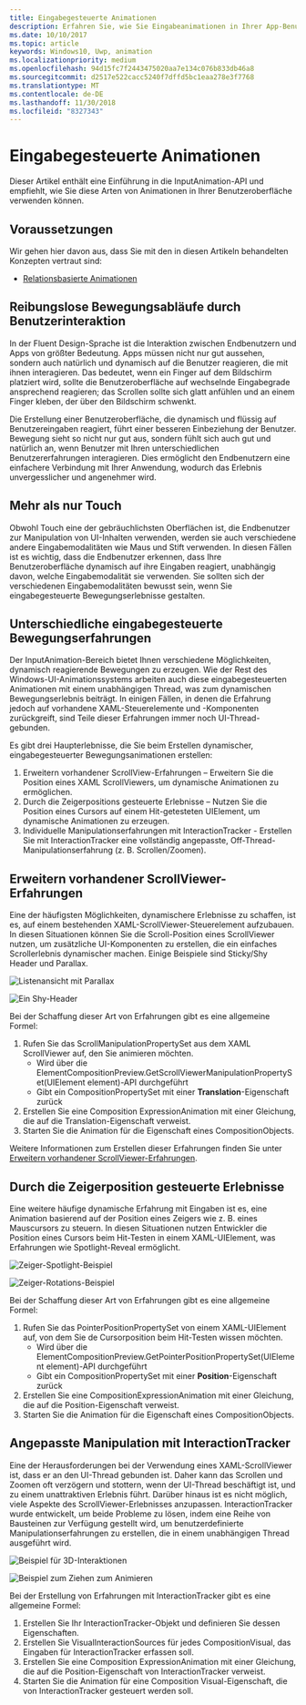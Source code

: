 ```yaml
---
title: Eingabegesteuerte Animationen
description: Erfahren Sie, wie Sie Eingabeanimationen in Ihrer App-Benutzeroberfläche verwenden.
ms.date: 10/10/2017
ms.topic: article
keywords: Windows10, Uwp, animation
ms.localizationpriority: medium
ms.openlocfilehash: 94d15fc7f2443475020aa7e134c076b833db46a8
ms.sourcegitcommit: d2517e522cacc5240f7dffd5bc1eaa278e3f7768
ms.translationtype: MT
ms.contentlocale: de-DE
ms.lasthandoff: 11/30/2018
ms.locfileid: "8327343"
---
```

# <a name="input-driven-animations"></a>Eingabegesteuerte Animationen

Dieser Artikel enthält eine Einführung in die InputAnimation-API und empfiehlt, wie Sie diese Arten von Animationen in Ihrer Benutzeroberfläche verwenden können.

## <a name="prerequisites"></a>Voraussetzungen

Wir gehen hier davon aus, dass Sie mit den in diesen Artikeln behandelten Konzepten vertraut sind:

- [Relationsbasierte Animationen](relation-animations.md)

## <a name="smooth-motion-driven-from-user-interactions"></a>Reibungslose Bewegungsabläufe durch Benutzerinteraktion

In der Fluent Design-Sprache ist die Interaktion zwischen Endbenutzern und Apps von größter Bedeutung. Apps müssen nicht nur gut aussehen, sondern auch natürlich und dynamisch auf die Benutzer reagieren, die mit ihnen interagieren. Das bedeutet, wenn ein Finger auf dem Bildschirm platziert wird, sollte die Benutzeroberfläche auf wechselnde Eingabegrade ansprechend reagieren; das Scrollen sollte sich glatt anfühlen und an einem Finger kleben, der über den Bildschirm schwenkt.

Die Erstellung einer Benutzeroberfläche, die dynamisch und flüssig auf Benutzereingaben reagiert, führt einer besseren Einbeziehung der Benutzer. Bewegung sieht so nicht nur gut aus, sondern fühlt sich auch gut und natürlich an, wenn Benutzer mit Ihren unterschiedlichen Benutzererfahrungen interagieren. Dies ermöglicht den Endbenutzern eine einfachere Verbindung mit Ihrer Anwendung, wodurch das Erlebnis unvergesslicher und angenehmer wird.

## <a name="expanding-past-just-touch"></a>Mehr als nur Touch

Obwohl Touch eine der gebräuchlichsten Oberflächen ist, die Endbenutzer zur Manipulation von UI-Inhalten verwenden, werden sie auch verschiedene andere Eingabemodalitäten wie Maus und Stift verwenden. In diesen Fällen ist es wichtig, dass die Endbenutzer erkennen, dass Ihre Benutzeroberfläche dynamisch auf ihre Eingaben reagiert, unabhängig davon, welche Eingabemodalität sie verwenden. Sie sollten sich der verschiedenen Eingabemodalitäten bewusst sein, wenn Sie eingabegesteuerte Bewegungserlebnisse gestalten.

## <a name="different-input-driven-motion-experiences"></a>Unterschiedliche eingabegesteuerte Bewegungserfahrungen

Der InputAnimation-Bereich bietet Ihnen verschiedene Möglichkeiten, dynamisch reagierende Bewegungen zu erzeugen. Wie der Rest des Windows-UI-Animationssystems arbeiten auch diese eingabegesteuerten Animationen mit einem unabhängigen Thread, was zum dynamischen Bewegungserlebnis beiträgt. In einigen Fällen, in denen die Erfahrung jedoch auf vorhandene XAML-Steuerelemente und -Komponenten zurückgreift, sind Teile dieser Erfahrungen immer noch UI-Thread-gebunden.

Es gibt drei Haupterlebnisse, die Sie beim Erstellen dynamischer, eingabegesteuerter Bewegungsanimationen erstellen:

1. Erweitern vorhandener ScrollView-Erfahrungen – Erweitern Sie die Position eines XAML ScrollViewers, um dynamische Animationen zu ermöglichen.
1. Durch die Zeigerpositions gesteuerte Erlebnisse – Nutzen Sie die Position eines Cursors auf einem Hit-getesteten UIElement, um dynamische Animationen zu erzeugen.
1. Individuelle Manipulationserfahrungen mit InteractionTracker - Erstellen Sie mit InteractionTracker eine vollständig angepasste, Off-Thread-Manipulationserfahrung (z. B. Scrollen/Zoomen).

## <a name="enhancing-existing-scrollviewer-experiences"></a>Erweitern vorhandener ScrollViewer-Erfahrungen

Eine der häufigsten Möglichkeiten, dynamischere Erlebnisse zu schaffen, ist es, auf einem bestehenden XAML-ScrollViewer-Steuerelement aufzubauen. In diesen Situationen können Sie die Scroll-Position eines ScrollViewer nutzen, um zusätzliche UI-Komponenten zu erstellen, die ein einfaches Scrollerlebnis dynamischer machen. Einige Beispiele sind Sticky/Shy Header und Parallax.

![Listenansicht mit Parallax](images/animation/parallax.gif)

![Ein Shy-Header](images/animation/shy-header.gif)

Bei der Schaffung dieser Art von Erfahrungen gibt es eine allgemeine Formel:

1. Rufen Sie das ScrollManipulationPropertySet aus dem XAML ScrollViewer auf, den Sie animieren möchten.
    - Wird über die ElementCompositionPreview.GetScrollViewerManipulationPropertySet(UIElement element)-API durchgeführt
    - Gibt ein CompositionPropertySet mit einer **Translation**-Eigenschaft zurück
1. Erstellen Sie eine Composition ExpressionAnimation mit einer Gleichung, die auf die Translation-Eigenschaft verweist.
1. Starten Sie die Animation für die Eigenschaft eines CompositionObjects.

Weitere Informationen zum Erstellen dieser Erfahrungen finden Sie unter [Erweitern vorhandener ScrollViewer-Erfahrungen](scroll-input-animations.md).

## <a name="pointer-position-driven-experiences"></a>Durch die Zeigerposition gesteuerte Erlebnisse

Eine weitere häufige dynamische Erfahrung mit Eingaben ist es, eine Animation basierend auf der Position eines Zeigers wie z. B. eines Mauscursors zu steuern. In diesen Situationen nutzen Entwickler die Position eines Cursors beim Hit-Testen in einem XAML-UIElement, was Erfahrungen wie Spotlight-Reveal ermöglicht.

![Zeiger-Spotlight-Beispiel](images/animation/spotlight-reveal.gif)

![Zeiger-Rotations-Beispiel](images/animation/pointer-rotate.gif)

Bei der Schaffung dieser Art von Erfahrungen gibt es eine allgemeine Formel:

1. Rufen Sie das PointerPositionPropertySet von einem XAML-UIElement auf, von dem Sie de Cursorposition beim Hit-Testen wissen möchten.
    - Wird über die ElementCompositionPreview.GetPointerPositionPropertySet(UIElement element)-API durchgeführt
    - Gibt ein CompositionPropertySet mit einer **Position**-Eigenschaft zurück
1. Erstellen Sie eine CompositionExpressionAnimation mit einer Gleichung, die auf die Position-Eigenschaft verweist.
1. Starten Sie die Animation für die Eigenschaft eines CompositionObjects.

## <a name="custom-manipulation-experiences-with-interactiontracker"></a>Angepasste Manipulation mit InteractionTracker

Eine der Herausforderungen bei der Verwendung eines XAML-ScrollViewer ist, dass er an den UI-Thread gebunden ist. Daher kann das Scrollen und Zoomen oft verzögern und stottern, wenn der UI-Thread beschäftigt ist, und zu einem unattraktiven Erlebnis führt. Darüber hinaus ist es nicht möglich, viele Aspekte des ScrollViewer-Erlebnisses anzupassen. InteractionTracker wurde entwickelt, um beide Probleme zu lösen, indem eine Reihe von Bausteinen zur Verfügung gestellt wird, um benutzerdefinierte Manipulationserfahrungen zu erstellen, die in einem unabhängigen Thread ausgeführt wird.

![Beispiel für 3D-Interaktionen](images/animation/interactions-3d.gif)

![Beispiel zum Ziehen zum Animieren](images/animation/pull-to-animate.gif)

Bei der Erstellung von Erfahrungen mit InteractionTracker gibt es eine allgemeine Formel:

1. Erstellen Sie Ihr InteractionTracker-Objekt und definieren Sie dessen Eigenschaften.
1. Erstellen Sie VisualInteractionSources für jedes CompositionVisual, das Eingaben für InteractionTracker erfassen soll.
1. Erstellen Sie eine Composition ExpressionAnimation mit einer Gleichung, die auf die Position-Eigenschaft von InteractionTracker verweist.
1. Starten Sie die Animation für eine Composition Visual-Eigenschaft, die von InteractionTracker gesteuert werden soll.

